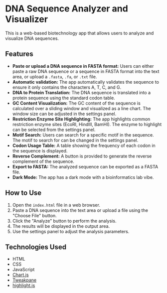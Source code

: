 # DNA Sequence Analyzer and Visualizer

This is a web-based biotechnology app that allows users to analyze and visualize DNA sequences.

## Features

*   **Paste or upload a DNA sequence in FASTA format:** Users can either paste a raw DNA sequence or a sequence in FASTA format into the text area, or upload a `.fasta`, `.fa`, or `.txt` file.
*   **Automatic validation:** The app automatically validates the sequence to ensure it only contains the characters A, T, C, and G.
*   **DNA to Protein Translation:** The DNA sequence is translated into a protein sequence using the standard codon table.
*   **GC Content Visualization:** The GC content of the sequence is calculated over a sliding window and visualized as a line chart. The window size can be adjusted in the settings panel.
*   **Restriction Enzyme Site Highlighting:** The app highlights common restriction enzyme sites (EcoRI, HindIII, BamHI). The enzyme to highlight can be selected from the settings panel.
*   **Motif Search:** Users can search for a specific motif in the sequence. The motif to search for can be changed in the settings panel.
*   **Codon Usage Table:** A table showing the frequency of each codon in the sequence is displayed.
*   **Reverse Complement:** A button is provided to generate the reverse complement of the sequence.
*   **Export to FASTA:** The analyzed sequence can be exported as a FASTA file.
*   **Dark Mode:** The app has a dark mode with a bioinformatics lab vibe.

## How to Use

1.  Open the `index.html` file in a web browser.
2.  Paste a DNA sequence into the text area or upload a file using the "Choose File" button.
3.  Click the "Analyze" button to perform the analysis.
4.  The results will be displayed in the output area.
5.  Use the settings panel to adjust the analysis parameters.

## Technologies Used

*   HTML
*   CSS
*   JavaScript
*   [Chart.js](https://www.chartjs.org/)
*   [Tweakpane](https://tweakpane.github.io/tweakpane/)
*   [highlight.js](https://highlightjs.org/)
